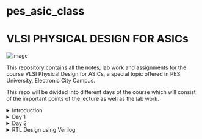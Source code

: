# pes_asic_class
# VLSI PHYSICAL DESIGN FOR ASICs

![image](https://github.com/VardhanSuroshi/pes_asic_class/assets/132068498/33403244-c9dd-4aef-a022-da52e2eef51c)

This repository contains all the notes, lab work and assignments for the course VLSI Physical Design for ASICs, a special topic offered in PES University, Electronic City Campus.

This repo will be divided into different days of the course which will consist of the important points of the lecture as well as the lab work.

<details> <summary>
  Introduction
</summary>
  
  ## Lecture 1
In order to run a C Program on an hardware chip we need to follow the following steps :
* The C program is first compiled and converted to an assembly language program(hexadecimal), we use the RISCV ISA for this course.
* This assembly language program is further converted into a machine language (binary) program.
* This RISCV specifications need to be implemented using a Hardware Descriptive Language (HDL) and an RTL is generated
* The RTL is then intgrated with the hardware and the required output is generated.
  
[![Screenshot-from-2023-08-20-21-11-59.png](https://i.postimg.cc/4xwtTFSL/Screenshot-from-2023-08-20-21-11-59.png)](https://postimg.cc/nXjM4TZB)

## Lecture 2

Application software --> Operating System --> Compiler --> Assembler --> Hardware 

Compiler converts the C program to assembly level program which consists of instructions in the form of .exe file. These instructions act as an abstract interface between the C program and the hardware, it is called Instruction Set Architecture (ISA). (PART 1 OF THE COURSE)

The instruction set is taken into account and a corresponding HDL code is written for it which when synthesized gives us a Gate Level RTL netlist, the physical design implementation of the netlist is created which gives us the layout of the hardware. (PART 2 OF THE COURSE)

</details>

<details><summary> 
	Day 1
</summary>
	
## Lecture 4

### C program to find sum of n natural numbers:
```#include<stdio.h>

int main() 
{
	int i, sum=0, n=15;
	for (i=1 ; i <=n; ++i)
	{
		sum +=i;
	}
	printf("sum of numbers from 1 to %d = %d\n", n, sum);
	return 0;
}

```
### RESULT : 
[![Screenshot-from-2023-08-20-22-27-51.png](https://i.postimg.cc/NF6vq2B1/Screenshot-from-2023-08-20-22-27-51.png)](https://postimg.cc/64pmC373)

## Lecture 5

For compiling our C program using a RISC V GCC compiler, we will use the following command on the terminal. 

```riscv64-unknown-elf-gcc -O1 -mabi=lp64 -march=rv64i -o sum1ton.o sum1ton.c```

lp => long pointer
march => the architecture to be used which in this case is risc v 64 

In order to find the assembly level code for our C program we will run the following command on the terminal.

```riscv64-unknown-elf-objdump -d sum1ton.o | less```

we will then find main from the bunch of hexadecimal code.

[![Screenshot-from-2023-08-21-15-06-26.png](https://i.postimg.cc/QMdGPYrr/Screenshot-from-2023-08-21-15-06-26.png)](https://postimg.cc/v4kNxzBP)

We can see that there are 13 instruction under the main branch. 

Now we are going to compare the number of instructions under main when we run a different command on the terminal.

```riscv64-unknown-elf-gcc -Ofast -mabi=lp64 -march=rv64i -o sum1ton.o sum1ton.c```

Just as we did before, we need to find the assembly level code for our program for which we will run deassmble command again.

```riscv64-unknown-elf-objdump -d sum1ton.o | less```

[![Screenshot-from-2023-08-21-15-29-04.png](https://i.postimg.cc/DwGsbhjx/Screenshot-from-2023-08-21-15-29-04.png)](https://postimg.cc/k2nDk0dS)

We notice that there are 12 instructions in the main branch.

Hence, we can conclude that using Ofast instead of O1 reduces the number of instructions generated.

## Lecture 6

To run the C program on a RISC V compiler we use enter the following command on the terminal.

```spike pk sum1ton.o```

[![Screenshot-from-2023-08-21-15-49-41.png](https://i.postimg.cc/tJrNRHR9/Screenshot-from-2023-08-21-15-49-41.png)](https://postimg.cc/rRrrg3tH)

In the above screenshot, we have run the C program using both gcc compiler as well as RISC V compiler and we can conclude that we get the same result in both the cases.

In order to debug in spike we use the command :

```spike -d pk sum1ton.o```

If we want our Program Counter to run till a certain instruction at 100b0 after which we want to run it manually we run the following command 

```until pc 0 100b0```

The instruction at 100b(lui a2,0x1) will change the value at register a2. The following screenshot shows the value in reg a2 before and after the execution of the instruction at the address 100b0.

[![Screenshot-from-2023-08-21-16-07-10.png](https://i.postimg.cc/KvsvBc0t/Screenshot-from-2023-08-21-16-07-10.png)](https://postimg.cc/dLrYKFP0)

Hence, we can say that the value in register a2 is changed.

Similarly if we run the next command we load an immediate value of 21 into the register a0 ( lui a0,0x21)

[![Screenshot-from-2023-08-21-16-11-17.png](https://i.postimg.cc/DyYL0TsM/Screenshot-from-2023-08-21-16-11-17.png)](https://postimg.cc/ykckp2Lm)

The next command is (addi sp, sp, -16) to notice the changes in the value stored in the stack pointer (sp) we will first find the value in the stack pointer before execution of the instruction and then again find the value in it after the exectution of the instruction.

[![Screenshot-from-2023-08-21-16-17-24.png](https://i.postimg.cc/qB2QYgPx/Screenshot-from-2023-08-21-16-17-24.png)](https://postimg.cc/6T5d4658)

(-16) is in decimal form which when converted to hexadecimal form gives (-10), we notice a difference of 10 in the addresss stored in stack pointer before and after the exectuion of the instruction further proving our point.

## Lecture 7

Humans understand decimal numbers and computers understand binary numbers, we need an interface or technique to convert decimal numbers to binary and vice versa. 

Basic RISC V keywords :
* double word (dw) : 64 bit binary values
* word (w) : 32 bit binary values
* byte (b) : 8 bit binary values

Using 2 bits we can represent only 4 numbers (0,1,2,3) in binary form.

Using 3 bits we can represent 7 numbers in binary form.

Using 4 bits we can represent 15 numbers in binary form.

Using 64 bits we can represent (2^64 - 1) unsigned positive numbers in binary form.

In case of 64 bit binary number, we multiply the LSB with 2^0 and keep multiplying each digit by 2^n where n increases from 0 to 64 ( MSB being multiplied 2^64) all of this is added and a decimal number is produced.

Range of numbers in RV64 


[![Screenshot-from-2023-08-21-20-53-50.png](https://i.postimg.cc/tRFk2Jdp/Screenshot-from-2023-08-21-20-53-50.png)](https://postimg.cc/xqTLd0F4)

## Lecture 8 

We use two's complement representation to represent negative numbers, i.e. given a decimal number with a negative sign, we convert it to its binary form invert all the bits and add 1. This represents negative number.

For positive numbers, the MSB is 0.
For negative numbers, the MSB is 1.

Finiding the decimal form of a signed binary number is similar to that of unsigned binary number just that the MSB will be multiplied with (-2^63) and added to the rest.

Or you can do reverse of two's component.

Range is (0 to 2^63-1) positive numbers and -1 to -2^63 in negative numbers.

## Lecture 9 

To find max value of unsigned long long int (double word), we use the following code:

```
#include<stdio.h>
#include<math.h>
int main()
{
unsigned long long int max = (unsigned long long int) (pow(2,64)-1);
printf("highest number represented by unsigned long long int is %llu\n", max);
return 0;
}
```


If we run the above program using riscv gcc compiler we get the following result 

[![Screenshot-from-2023-08-21-21-44-56.png](https://i.postimg.cc/B6KKqJxJ/Screenshot-from-2023-08-21-21-44-56.png)](https://postimg.cc/phPTCbGS)

Similarly when we change the assigned unsigned long long int to a negative number and run the above code we get the result as 0.

C Program to find the maximum and minimum value of signed numbers

```
#include<stdio.h>
#include<math.h>
int main()
{
long long int max = (long long int) (pow(2,63)-1);
long long int min = (long long int) (pow(2,63)*(-1));
printf("max signed long long int is %lld\n", max);
printf("min signed long long int is %lld\n", min);
return 0;
}
```

[![Screenshot-from-2023-08-21-21-59-12.png](https://i.postimg.cc/3xv9cQqQ/Screenshot-from-2023-08-21-21-59-12.png)](https://postimg.cc/qNp8NS01)

</details>

<details> <summary> Day 2</summary>

## Lecture 10:

In order to write an application software we need to write a program using standard libraries, the interface between these two is called API (application program interface). The interface between the operating system and the assembly level code is called as ISA ( instruction set architecture). In order for the user to access this assembly level code directly we use system calles this system call is called APPLICATION BINARY INTERFACE (ABI).

ABI accesses the system via registers.

IN riscv32 there are 32, 32 bit registers and in risv64 there are 32, 64 bit registers.

## Labwork for Day 2

In this lab we re wrote the sum of n natural numbers C program in ASM language using ABI and check if we still get the same result.

[![Screenshot-from-2023-08-21-22-36-13.png](https://i.postimg.cc/XvnYXFtH/Screenshot-from-2023-08-21-22-36-13.png)](https://postimg.cc/ZWDSM9bp)

### C Program for sum from 1 to 9

```
#include<stdio.h>

extern int load(int x, int y);

int main(){
	int result = 0;
	int count = 9;
	result = load(0x0, count+1);
	printf("sum of numbers from 1 to %d is %d\n", count, result);
}
```
### Assembly level program

```
.section .text
.global load
.type load, @function

load:
	add a4, a0, zero
	add a2, a0, a1
	add a3, a0, zero
loop:	add a4, a3, a4
	addi a3, a3, 1
	blt a3, a2, loop
	add a0, a4, zero
	ret
```

## Simulation Result 

[![Screenshot-from-2023-08-21-22-53-17.png](https://i.postimg.cc/sXrnSf3g/Screenshot-from-2023-08-21-22-53-17.png)](https://postimg.cc/4KWbRgKD)

 </details>

<details><summary> 
	RTL Design using Verilog 
</summary>

<details><summary> Day 1 </summary>

#### Design:

A single or a set of verilog code which is written in order meet certain requirement functionalities.

#### Test Bench:

Pieces of code which are written in order to check if our design code meets the requirement and how accurately it performs its functionalities.

#### Simulator:

A simulator checks the RTL design's adherence to a particular spec with the help of a test bench. eg: IVERILOG is the simulator we are using for this course.

How does a simulator work ?

A simulator checks for the change in inputs and evaluates the corresponding change in its output.

### Simulation flow in iverilog 

Both the design code and the testbench code is fed to iverilog which is our simulator in this case and this simulator checks for changes in input and output is generated, this output will bein the form of a value change dump (vcd) format file, this vcd file is viewed using a gtkwave.

# LAB 1

Create a directory called vsd using ``` mkdir vsd ```.

In that directory git clone the following repoistory ``` git clone https://github.com/kunalg123/sky130RTLDesignAndSynthesisWorkshop.git```

``` my_lib``` -> contains all the library files. It has two folders 
* lib which contains sky130 standard cell library. ( used for syntesis)
* verilog_model which contains all the standard cell verilog models


```verilog_files``` contaisn all the source files which we will be using for lab

[![Screenshot-from-2023-08-27-16-53-05.png](https://i.postimg.cc/28xnwpgp/Screenshot-from-2023-08-27-16-53-05.png)](https://postimg.cc/svvBjLVK)


# LAB 2

Commands used :

``` cd vsd ```

``` cd sky130RTLDesignAndSynthesisWorkshop ```

``` cd verilog_file ```

``` iverilog good_mux.v tb_good_mux.v ```

``` ./a.out ```

``` gtkwave tb_good_mux.vcd ```


[![Screenshot-from-2023-08-27-17-09-57.png](https://i.postimg.cc/yNGdPnVC/Screenshot-from-2023-08-27-17-09-57.png)](https://postimg.cc/bGQpYxDm)

[![Screenshot-from-2023-08-27-17-09-25.png](https://i.postimg.cc/SRkp7zzp/Screenshot-from-2023-08-27-17-09-25.png)](https://postimg.cc/r0nbqsJh)

### Codes in the source files we just ran:

##### Design code

[![Screenshot-from-2023-08-27-17-22-31.png](https://i.postimg.cc/Gm6708xw/Screenshot-from-2023-08-27-17-22-31.png)](https://postimg.cc/YvffYSPb)

##### Test bench code

[![Screenshot-from-2023-08-27-17-22-09.png](https://i.postimg.cc/3wpL38ty/Screenshot-from-2023-08-27-17-22-09.png)](https://postimg.cc/R3S1RB59)


#### Synthesizer
 Yosys is the synthesizer tool used for converting RTL to netlist( representation of the design in terms of the standard cells in .lib)

```  read_verilog ``` is used to for reading the design code.

``` read_liberty ``` used to read the .lib file.

``` write_verilog ``` to write the netlist file.

##### Verifying the netlist generated

We give the netlist file and the testbench file into the iverilog simulator and a vcd file is generator and the output waveform is generated in gtkwave and this waveform should be same as the output waveform of the rtl.


### Logic Synthesis

Behavioural representation of required specifications which is written in verilog HDL language is called as *RTL DESIGN*. RTL to gatelevel transistion is called as Synthesis, this gatelevel synthesis file is called as a netlist. We use .lib for this conversion, .lib consists of all the basic gates like AND, OR , NOT etc.

#### Why do we need different flavors of basic gates ?

In order to make our circuit faster we need the clock frequency to be HIGH, for that we need the time period of the clock to be low and the time period of clock depends on various factors like propogation delay of combinational logic, clock to q delay , setup delay ( in case of flip flops ) and various other delays depending upon the components used. 

This brings a question to our mind that why do we need slow cells at all ?

As we now know that we need faster cells in order to adjust the time period of the clock as low as possible, similarly we need to hold time to prevent hold time issues which again depends on the delays of the components used.

#### Faster vs slower cells

* The digital circuit depends on capacitance.
* Faster charging or discharging of capacitor => Lesser cell delay => we require wide transisters => more power and area consumption.
* More cell delay => narrow transistors => less power and area consumption.

Hence, its always a trade-off when it comes to speed vs power and area and we need to guide the synthesizer in such a way that is optimum for our logic circuits based on our constraints.

# LAB 3

To go to the required directory where all our source files are there, we use the following command :

``` cd vsd sky130RTLDesignAndSynthesisWorkshop verilog_files ``` 

To start yosys (our synthesizer) just type ``` yosys ``` and yosys promt is generated.

For reading the library : ``` read_liberty -lib ../lib/sky130_fd_sc_hd__tt_025C_1v80.lib ```

For reading the design ``` read_verilog good_mux.v ```

[![Screenshot-from-2023-08-28-15-01-03.png](https://i.postimg.cc/fb9JyKfd/Screenshot-from-2023-08-28-15-01-03.png)](https://postimg.cc/NyQgPRVG)

For synthesizing a design : ``` synth -top good_mux ```

[![Screenshot-from-2023-08-28-15-02-13.png](https://i.postimg.cc/DZNj67bH/Screenshot-from-2023-08-28-15-02-13.png)](https://postimg.cc/zbnFXZ7F)


For generating netlist : ``` abc -liberty ../lib/sky130_fd_sc_hd__tt_025C_1v80.lib ```

[![Screenshot-from-2023-08-28-15-03-15.png](https://i.postimg.cc/fT8KfznK/Screenshot-from-2023-08-28-15-03-15.png)](https://postimg.cc/rKtx8Lp0)

Type ``` show ``` in order to see the netlist pictorically 

[![Screenshot-from-2023-08-28-15-05-21.png](https://i.postimg.cc/pLxmr81c/Screenshot-from-2023-08-28-15-05-21.png)](https://postimg.cc/ykQ1rJK0)

To see the netlist code  : ``` gvim good_mux_netlist.v ```

[![Screenshot-from-2023-08-28-15-18-30.png](https://i.postimg.cc/85Lr5SVM/Screenshot-from-2023-08-28-15-18-30.png)](https://postimg.cc/JD4h6S0z)


</details>


<details><summary> DAY 2 </summary>

# LAB 4

To view the contents in .lib : ``` gvim ../lib/sky130_fd_sc_hd__tt_025C_1v80.lib ```

[![Screenshot-from-2023-08-28-15-39-59.png](https://i.postimg.cc/MGFDCR7H/Screenshot-from-2023-08-28-15-39-59.png)](https://postimg.cc/5H8LvXkW)

The first line in this is the name of the library : ``` library ("sky130_fd_sc_hd__tt_025C_1v80") ```

``` tt ```  => indicates variations due to process and here it indicates Typical Process.

``` 025C ``` => indicates the variations due to temperatures where the silicon will be used.

``` 1v80 ``` => indicates the variations due to the voltage levels where the silicon will be incorporated.

We compare the delay, power and area consumptions of 3 different types of AND gate.


# LAB 5

We will be looking at a module called as multiple_module in the verilog_files directory itself. To access the module file we use the following command.

``` gvim multiple_modules.v ```


And we get the source file of multiple_module.v which contains a simple OR gate as the first submodule and a simple AND gate as the second submodule, a module called multiple_module connects these two.


[![Screenshot-from-2023-08-28-16-02-42.png](https://i.postimg.cc/vTjYVG63/Screenshot-from-2023-08-28-16-02-42.png)](https://postimg.cc/30XQM51v)

Using ``` read_verilog multiple_modules.v ``` and ``` synth -top multiple_modules ``` , we get the following report.

[![Screenshot-from-2023-08-28-16-10-31.png](https://i.postimg.cc/qMyYHkv0/Screenshot-from-2023-08-28-16-10-31.png)](https://postimg.cc/KRcQnhTs)

generate netlist using : ``` abc -liberty ../lib/sky130_fd_sc_hd__tt_025C_1v80.lib```

 use ``` show multiple_modules ``` in order to see the netlist pictorically.

 [![Screenshot-from-2023-08-28-16-16-02.png](https://i.postimg.cc/3x6nkVR9/Screenshot-from-2023-08-28-16-16-02.png)](https://postimg.cc/yDmF5f0S)

 Ideally we are expected to see , an AND gate and an OR gate here but we see U1 and U2 instead this shows that this is a hierarchial model.

 ``` write_verilog -noattr multiple_modules_hier.v ```

``` !gvim multiple_modules_hier.v ```

[![Screenshot-from-2023-08-28-16-25-20.png](https://i.postimg.cc/pX6ntnq5/Screenshot-from-2023-08-28-16-25-20.png)](https://postimg.cc/HVbLwjGT)


### Flattened model :
 * Opposite of hierarchal model
 * The modular organization is not preserved.
 * All the modules and the submodules will be flattened out into *ONE* single module.

   ```read_liberty -lib ../lib/sky130_fd_sc_hd__tt_025C_1v80.lib```
   
   ```read_verilog multiple_modules.v```

   ```synth -top multiple_modules```

   ```abc -liberty ../lib/sky130_fd_sc_hd__tt_025C_1v80.lib```

   ``` flatten ``` to write out a flattened netlist.

   ``` show ```


   [![Screenshot-from-2023-08-28-16-33-24.png](https://i.postimg.cc/13YG3jBB/Screenshot-from-2023-08-28-16-33-24.png)](https://postimg.cc/tsWZrDLn)

 ``` write_verilog -noattr multiple_modules_flat.v ```

``` !gvim multiple_modules_flat.v ```

[![Screenshot-from-2023-08-28-16-37-14.png](https://i.postimg.cc/63H2M7P0/Screenshot-from-2023-08-28-16-37-14.png)](https://postimg.cc/phFLTdRh)


# FLOPS

Each combinational circuit has a certain propgation delay, this propogation delay tends to cause glitches. These glitches can sometimes be ignored but as and when the number of combinational circuit block increases these glitches tend to become a bigger problem. That is when we use flip flops. FF is a sequential circuit whose output Q doesnt change unless clock edge occurs. This means that even if input of FF is glitching the output generated will be stable which acts as a stable input for the next block of combinational circuit block.


# LAB 6

## asynchronous reset on gtk wave 

```iverilog dff_asyncres.v tb_dff_asyncres.v```

```./a.out```

```gtkwave tb_dff_asyncres.vcd ```

[![Screenshot-from-2023-09-02-08-58-42.png](https://i.postimg.cc/gkKBTxtZ/Screenshot-from-2023-09-02-08-58-42.png)](https://postimg.cc/ykkPJ8H1)

when asyncres goes LOW, there is no immediate change in the output q, q waits for the pos edge of the clock in order to change after which the output q depends on the changes in input d and the pos edge of the clock.

[![Screenshot-from-2023-09-02-09-06-35.png](https://i.postimg.cc/SRbkDnTP/Screenshot-from-2023-09-02-09-06-35.png)](https://postimg.cc/Ppygq5kb)


Similarly, when asyncres again goes HIGH, the output q does not depend on the pos edge of the clock or the input d, it automatically goes LOW and stays there until there is a change in asyncres.

[![Screenshot-from-2023-09-02-09-06-35.png](https://i.postimg.cc/SRbkDnTP/Screenshot-from-2023-09-02-09-06-35.png)](https://postimg.cc/Ppygq5kb)

In this code we can see that, the waveform generated in gtkwave coincides with the code written. 

* ```  if(asyncres) q<=0 ```
This makes the output q go *LOW* everytime asyncres is *HIGH*.


* ``` else q<=d; ```
This makes the output q follow d at every pos edge of clock when asyncres is *LOW*.

### Synthesis 

``` yosys ```

``` read_liberty -lib ../lib/sky130_fd_sc_hd__tt_025C_1v80.lib ```

``` read_verilog dff_asyncres.v ```

``` synth -top dff_asyncres ```

``` dfflibmap -liberty ../lib/sky130_fd_sc_hd__tt_025C_1v80.lib ```  dfflibmap is a keyword for d flip flops.

``` abc -liberty ../lib/sky130_fd_sc_hd__tt_025C_1v80.lib ```

``` show ```

[![Screenshot-from-2023-09-02-10-30-21.png](https://i.postimg.cc/0jS0DyrZ/Screenshot-from-2023-09-02-10-30-21.png)](https://postimg.cc/K3ZTyFPg)



## Asynchronous set on gtk wave 

``` iverilog dff_async_set.v tb_dff_async_set.v ```

``` ./a.out ```

``` gtkwave tb_dff_async_set.vcd ```

[![Screenshot-from-2023-09-02-09-25-03.png](https://i.postimg.cc/W3YTc91Q/Screenshot-from-2023-09-02-09-25-03.png)](https://postimg.cc/dkCz8jdB)

when async_set goes LOW, there is no immediate change in the output q, q waits for the pos edge of the clock in order to change after which the output q depends on the changes in input d and the pos edge of the clock.

[![Screenshot-from-2023-09-02-09-27-41.png](https://i.postimg.cc/Kc7CTpbF/Screenshot-from-2023-09-02-09-27-41.png)](https://postimg.cc/5j0Pd3jk)


Similarly, when async_set again goes HIGH, the output q does not depend on the pos edge of the clock or the input d, it automatically goes HIGH and stays there until there is a change in async_set.

[![Screenshot-from-2023-09-02-09-29-50.png](https://i.postimg.cc/wMx2LV5T/Screenshot-from-2023-09-02-09-29-50.png)](https://postimg.cc/gX53P3Bf)

In this code we can see that, the waveform generated in gtkwave coincides with the code written. 

* ```  if(async_set) q<=1 ```
This makes the output q go *HIGH* everytime async_set is *HIGH*.


* ``` else q<=d; ```
This makes the output q follow d at every pos edge of clock when async_set is *LOW*.

### Synthesis

Use the same commands with a different module name as done in asynchronous reset flip flop synthesis and we get the following netlist.

[![Screenshot-from-2023-09-02-10-36-11.png](https://i.postimg.cc/vTx3hv2r/Screenshot-from-2023-09-02-10-36-11.png)](https://postimg.cc/m1RY27sk)




## Synchronous reset on gtk wave 

``` iverilog dff_syncres.v tb_dff_syncres.v ```

``` ./a.out ```

``` gtkwave tb_dff_syncres.vcd ```


[![Screenshot-from-2023-09-02-09-58-53.png](https://i.postimg.cc/vBmTFxbS/Screenshot-from-2023-09-02-09-58-53.png)](https://postimg.cc/KKdxtzKn)

When sync_reset goes HIGH, output q doesnt immediately go LOW as it did in async reset flip flop, contrastingly it actually waits for the pos edge of clock in order for the output q to go low (does not depend on d).


[![Screenshot-from-2023-09-02-10-05-19.png](https://i.postimg.cc/k4jcqS8V/Screenshot-from-2023-09-02-10-05-19.png)](https://postimg.cc/DJXsc8xF)

When sync_reset goes LOW, the output q waits for the pos edge of the clock in order to follow the input d.


[![Screenshot-from-2023-09-02-10-09-14.png](https://i.postimg.cc/65ZSw969/Screenshot-from-2023-09-02-10-09-14.png)](https://postimg.cc/pp2kJMn7)

This code shows that we go into the always block and check the condition/ value of sync_res only and only if there is a posedge of clock which means that all the changes of output q only happens where there is a pos edge of clock even though changes in reset might happen at a diff time, the output q waits for the pos edge of clock in order to show any changes.

### Synthesis 

Use the same commands with a different module name as done in asynchronous reset flip flop synthesis and we get the following netlist.

[![Screenshot-from-2023-09-02-10-44-41.png](https://i.postimg.cc/FHYCHNVW/Screenshot-from-2023-09-02-10-44-41.png)](https://postimg.cc/FYQVPtq3)


# LAB 7

## mult_2

``` gvim mult_2.v ```

[![Screenshot-from-2023-09-02-10-57-17.png](https://i.postimg.cc/mgr3bjBT/Screenshot-from-2023-09-02-10-57-17.png)](https://postimg.cc/F72kpjY6)

When we write the truth table for the following code, we realise that in order to multiply any number by 2, we can just use a logical left shift operator (append the number with 1'b0) instead of using a multiplier.

``` yosys ```

``` read_liberty -lib ../lib/sky130_fd_sc_hd__tt_025C_1v80.lib ```

``` read_verilog mult_2.v ```

``` synth -top mul2 ```

[![Screenshot-from-2023-09-02-11-01-35.png](https://i.postimg.cc/43PTzXj6/Screenshot-from-2023-09-02-11-01-35.png)](https://postimg.cc/CZRt0ph5)

As there are no memory, no cells used. We can skip the abc command and directly type ``` show ```.

[![Screenshot-from-2023-09-02-11-02-55.png](https://i.postimg.cc/7YSP5rPV/Screenshot-from-2023-09-02-11-02-55.png)](https://postimg.cc/mt2WnqHz)


## mult_8

``` gvim mult_8.v ```

[![Screenshot-from-2023-09-02-11-23-01.png](https://i.postimg.cc/W419Lcb8/Screenshot-from-2023-09-02-11-23-01.png)](https://postimg.cc/LJGkL7Pg)

The output is multiplied by 9 and not 8 in this , because a(8+1) = (a*8 + a*1).

use the same commands as the previous mult_2.v and the following is generated.

[![Screenshot-from-2023-09-02-11-27-24.png](https://i.postimg.cc/DwLWvSmy/Screenshot-from-2023-09-02-11-27-24.png)](https://postimg.cc/QFNNSxpR)

``` write_verilog -noattr mult8_net.v ```

``` !gvim mult8_net.v ```

[![Screenshot-from-2023-09-02-11-31-21.png](https://i.postimg.cc/65YKdwSL/Screenshot-from-2023-09-02-11-31-21.png)](https://postimg.cc/svQbzF3v)


</details>


<details><summary> DAY 3 </summary>  

# LAB 8

### opt_check 

``` gvim opt_check.v ```

[![Screenshot-from-2023-09-02-12-43-08.png](https://i.postimg.cc/DyHnBG1f/Screenshot-from-2023-09-02-12-43-08.png)](https://postimg.cc/WhGB4h9x)

This is a 2:1 mux, i.e. when a=1 y=b and when a=0 y=0. 
Boolean expression : y=a'0+ab when you simplify it you get y=ab (implementation of a 2 input AND gate using a 2:1 MUX).

```read_liberty -lib ../lib/sky130_fd_sc_hd__tt_025C_1v80.lib ```

``` read_verilog opt_check.v ```

``` synth -top opt_check ``` 

``` opt_clean -purge ``` : removes all the unused wires and cells

``` abc -liberty ../lib/sky130_fd_sc_hd__tt_025C_1v80.lib ```

``` show ```


[![Screenshot-from-2023-09-02-13-04-21.png](https://i.postimg.cc/MGzksXyh/Screenshot-from-2023-09-02-13-04-21.png)](https://postimg.cc/K1psjGpN)

### opt_check2

[![Screenshot-from-2023-09-02-12-50-08.png](https://i.postimg.cc/P5GTQ3LF/Screenshot-from-2023-09-02-12-50-08.png)](https://postimg.cc/SJGByGfW)

This is a 2:1 mux, i.e. when a=1 y=1 and when a=0 y=b
Boolean expression : y=a1+a'b= a+a'b= a+b (using absorbtion law).

Use the same commands used for displaying the gate level diagram of opt_check but with a different module name.

[![Screenshot-from-2023-09-02-13-07-32.png](https://i.postimg.cc/3xS6Z9xD/Screenshot-from-2023-09-02-13-07-32.png)](https://postimg.cc/QF708Q5X)


### opt_check3


[![Screenshot-from-2023-09-02-13-35-13.png](https://i.postimg.cc/pT0GxJmt/Screenshot-from-2023-09-02-13-35-13.png)](https://postimg.cc/Q9TkJ5g6)

This code is for two 2:1 mux where when a=1 y= output of another mux (where c=1 y=b and c=0 y=0) and when a=0 y=0.

Boolean expression : y= a(cb+c'0)+a'0 = abc (3 input AND gate)

Use the same commands used for displaying the gate level diagram of opt_check but with a different module name.

[![Screenshot-from-2023-09-02-13-45-16.png](https://i.postimg.cc/wjgs98LD/Screenshot-from-2023-09-02-13-45-16.png)](https://postimg.cc/fJqbvPHb)



### opt_check4

[![Screenshot-from-2023-09-02-13-49-30.png](https://i.postimg.cc/Bby9M03k/Screenshot-from-2023-09-02-13-49-30.png)](https://postimg.cc/p5D6L3pJ)

Boolean expression : y= a(b(ac)+b'c)+(a'c') on simplification we get y= ac+a'c' = a xor c.


Use the same commands used for displaying the gate level diagram of opt_check but with a different module name.

[![Screenshot-from-2023-09-02-13-54-17.png](https://i.postimg.cc/x1NHsyv4/Screenshot-from-2023-09-02-13-54-17.png)](https://postimg.cc/xXYc8mFv)

### multiple_module_opt

[![Screenshot-from-2023-09-02-13-56-38.png](https://i.postimg.cc/ryWwYn3W/Screenshot-from-2023-09-02-13-56-38.png)](https://postimg.cc/RqSmWRMV)

Use the same commands used for displaying the gate level diagram of opt_check but with a different module name and ``` flatten ``` .

[![Screenshot-from-2023-09-02-13-59-54.png](https://i.postimg.cc/X7kFt7mw/Screenshot-from-2023-09-02-13-59-54.png)](https://postimg.cc/GH9Hyrc2)


# LAB 9








</details>
</details>
